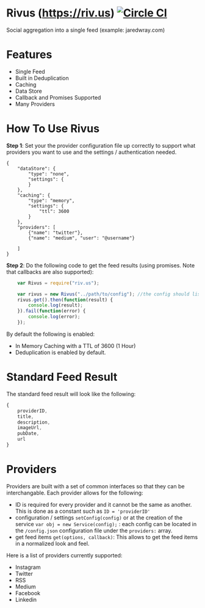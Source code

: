# Rivus (https://riv.us) [![Circle CI](https://circleci.com/gh/jaredwray/rivus.svg?style=svg&circle-token=a205a8a619b81eb76f74b8bad198065576252fa7)](https://circleci.com/gh/jaredwray/rivus)
Social aggregation into a single feed (example: jaredwray.com)

# Features
* Single Feed
* Built in Deduplication    
* Caching
* Data Store
* Callback and Promises Supported
* Many Providers

# How To Use Rivus
**Step 1**: Set your the provider configuration file up correctly to support what providers you want to use and the settings / authentication needed.
```
{
    "dataStore": {
        "type": "none",
        "settings": {
        }
    },
    "caching": {
        "type": "memory",
        "settings": {
            "ttl": 3600
        }
    },
    "providers": [
        {"name": "twitter"},
        {"name": "medium", "user": "@username"}

    ]
}
```
**Step 2**: Do the following code to get the feed results (using promises. Note that callbacks are also supported):
```javascript
    var Rivus = require("riv.us");

    var rivus = new Rivus("../path/to/config"); //the config should list the providers and their settings
    rivus.get().then(function(result) {
        console.log(result);
    }).fail(function(error) {
        console.log(error);
    });
```

By default the following is enabled:
* In Memory Caching with a TTL of 3600 (1 Hour)
* Deduplication is enabled by default.

# Standard Feed Result
The standard feed result will look like the following:
```javascript
{
    providerID,
    title,
    description,
    imageUrl,
    pubDate,
    url
}
```

# Providers
Providers are built with a set of common interfaces so that they can be interchangable. Each provider allows for the following:
* ID is required for every provider and it cannot be the same as another. This is done as a constant such as ```ID = 'providerID'```
* configuration / settings ```setConfig(config)``` or at the creation of the service ```var obj = new Service(config);``` : each config can be located in the ```/config.json``` configuration file under the ```providers:``` array.
* get feed items ```get(options, callback)```: This allows to get the feed items in a normalized look and feel.

Here is a list of providers currently supported:

* Instagram
* Twitter
* RSS
* Medium
* Facebook
* Linkedin
